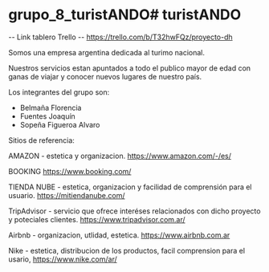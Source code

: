 # grupo_8_turistANDO# turistANDO


-- Link tablero Trello --
https://trello.com/b/T32hwFQz/proyecto-dh

Somos una empresa argentina dedicada al turimo nacional. 

Nuestros  servicios estan apuntados a todo el publico mayor de edad con ganas de viajar y conocer nuevos lugares de nuestro país.


Los integrantes del grupo son:
- Belmaña Florencia
- Fuentes Joaquín
- Sopeña Figueroa Alvaro


Sitios de referencia:

AMAZON - estetica y organizacion.
https://www.amazon.com/-/es/

BOOKING
https://www.booking.com/

TIENDA NUBE - estetica, organizacion y facilidad de comprensión para el usuario.
https://mitiendanube.com/

TripAdvisor  - servicio que ofrece interéses relacionados con dicho proyecto y poteciales clientes.
https://www.tripadvisor.com.ar/

Airbnb - organizacion, utlidad, estetica.
https://www.airbnb.com.ar

Nike - estetica, distribucion de los productos, facil comprension para el usario,
https://www.nike.com/ar/

